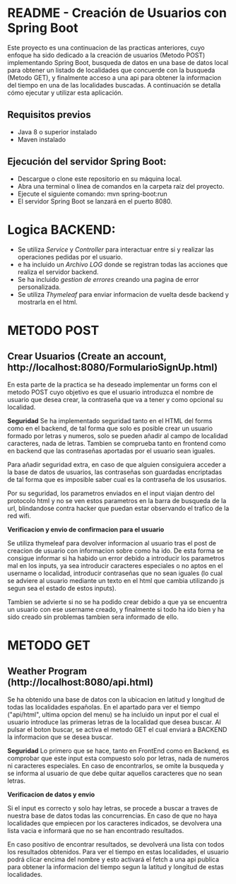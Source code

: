 # README - Creación de Usuarios con Spring Boot

Este proyecto es una continuacion de las practicas anteriores, cuyo enfoque ha sido dedicado a la creación de usuarios (Metodo POST) implementando Spring Boot, busqueda de datos en una base de datos local para obtener un listado de localidades que concuerde con la busqueda (Metodo GET), y finalmente acceso a una api para obtener la informacion del tiempo en una de las localidades buscadas. 
A continuación se detalla cómo ejecutar y utilizar esta aplicación.

## Requisitos previos

- Java 8 o superior instalado
- Maven instalado

## Ejecución del servidor Spring Boot:
- Descargue o clone este repositorio en su máquina local.
- Abra una terminal o línea de comandos en la carpeta raíz del proyecto.
- Ejecute el siguiente comando: mvn spring-boot:run
- El servidor Spring Boot se lanzará en el puerto 8080.



# Logica BACKEND:
- Se utiliza *Service* y *Controller* para interactuar entre si y realizar las operaciones pedidas por el usuario.
- e ha incluido un *Archivo LOG* donde se registran todas las acciones que realiza el servidor backend.
- Se ha incluido *gestion de errores* creando una pagina de error personalizada.
- Se utiliza *Thymeleaf* para enviar informacion de vuelta desde backend y mostrarla en el html.



# METODO POST

## Crear Usuarios (Create an account, http://localhost:8080/FormularioSignUp.html)

En esta parte de la practica se ha deseado implementar un forms con el metodo POST cuyo objetivo es que el usuario introduzca el nombre de usuario que desea crear, la contraseña que va a tener y como opcional su localidad.

**Seguridad**
Se ha implementado seguridad tanto en el HTML del forms como en el backend, de tal forma que solo es posible crear un usuario formado por letras y numeros, solo se pueden añadir al campo de localidad caracteres, nada de letras.
Tambien se comprueba tanto en frontend como en backend que las contraseñas aportadas por el usuario sean iguales.

Para añadir seguridad extra, en caso de que alguien consiguiera acceder a la base de datos de usuarios, las contraseñas son guardadas encriptadas de tal forma que es imposible saber cual es la contraseña de los ususarios.

Por su seguridad, los parametros enviados en el input viajan dentro del protocolo html y no se ven estos parametros en la barra de busqueda de la url, blindandose contra hacker que puedan estar observando el trafico de la red wifi.


**Verificacion y envio de confirmacion para el usuario**

Se utiliza thymeleaf para devolver informacion al usuario tras el post de creacion de usuario con informacion sobre como ha ido.
De esta forma se consigue informar si ha habido un error debido a introducir los parametros mal en los inputs, ya sea introducir caracteres especiales o no aptos en el username o localidad, introducir contraseñas que no sean iguales (lo cual se adviere al usuario mediante un texto en el html que cambia utilizando js segun sea el estado de estos inputs).

Tambien se advierte si no se ha podido crear debido a que ya se encuentra un usuario con ese username creado, y finalmente si todo ha ido bien y ha sido creado sin problemas tambien sera informado de ello.




# METODO GET

## Weather Program (http://localhost:8080/api.html)

Se ha obtenido una base de datos con la ubicacion en latitud y longitud de todas las localidades españolas.
En el apartado para ver el tiempo ("api/html", ultima opcion del menu) se ha incluido un input por el cual el usuario introduce las primeras letras de la localidad que desea buscar. Al pulsar el boton buscar, se activa el metodo GET el cual enviará a BACKEND la informacion que se desea buscar.

**Seguridad**
Lo primero que se hace, tanto en FrontEnd como en Backend, es comprobar que este input esta compuesto solo por letras, nada de numeros ni caracteres especiales.
En caso de encontrarlos, se omite la busqueda y se informa al usuario de que debe quitar aquellos caracteres que no sean letras.

**Verificacion de datos y envio**

Si el input es correcto y solo hay letras, se procede a buscar a traves de nuestra base de datos todas las concurrencias.
En caso de que no haya localidades que empiecen por los caracteres indicados, se devolvera una lista vacia e informará que no se han encontrado resultados.

En caso positivo de encontrar resultados, se devolverá una lista con todos los resultados obtenidos. Para ver el tiempo en estas localidades, el usuario podrá clicar encima del nombre y esto activará el fetch a una api publica para obtener la informacion del tiempo segun la latitud y longitud de estas localidades.
